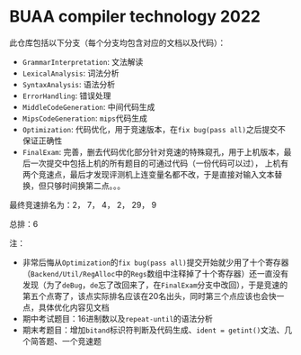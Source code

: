 # BUAA compiler technology 2022
此仓库包括以下分支（每个分支均包含对应的文档以及代码）：
* ``GrammarInterpretation``: 文法解读
* ``LexicalAnalysis``: 词法分析
* ``SyntaxAnalysis``: 语法分析
* ``ErrorHandling``: 错误处理
* ``MiddleCodeGeneration``: 中间代码生成
* ``MipsCodeGeneration``: ``mips``代码生成
* ``Optimization``: 代码优化，用于竞速版本，在``fix bug(pass all)``之后提交不保证正确性
* ``FinalExam``: 完善，删去代码优化部分针对竞速的特殊窥孔，用于上机版本，最后一次提交中包括上机的所有题目的可通过代码（一份代码可以过），
上机有两个竞速点，最后才发现评测机上连变量名都不改，于是直接对输入文本替换，但只够时间换第二点。。。

最终竞速排名为：2， 7， 4， 2， 29， 9

总排：6

注：
* 非常后悔从``Optimization``的``fix bug(pass all)``提交开始就少用了十个寄存器（``Backend/Util/RegAlloc``中的``Regs``数组中注释掉了十个寄存器）还一直没有发现（为了``deBug``，``de``忘了改回来了，在``FinalExam``分支中改回），于是竞速的第五个点寄了，该点实际排名应该在20名出头，同时第三个点应该也会快一点，具体优化内容见文档
* 期中考试题目：16进制数以及``repeat-until``的语法分析
* 期末考题目：增加``bitand``标识符判断及代码生成、``ident = getint()``文法、几个简答题、一个竞速题
